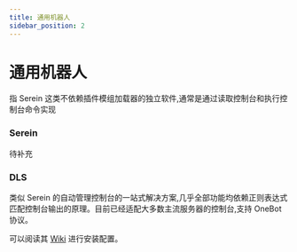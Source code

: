 ```yaml
---
title: 通用机器人
sidebar_position: 2
---
```


# 通用机器人

指 Serein 这类不依赖插件模组加载器的独立软件,通常是通过读取控制台和执行控制台命令实现

### Serein

待补充<!--Serein只是听说可以通过安装插件来实现机器人？-->

### DLS

类似 Serein 的自动管理控制台的一站式解决方案,几乎全部功能均依赖正则表达式匹配控制台输出的原理。目前已经适配大多数主流服务器的控制台,支持 OneBot 协议。

可以阅读其 [Wiki](https://gitee.com/dlcn/dlscq/wikis/) 进行安装配置。
